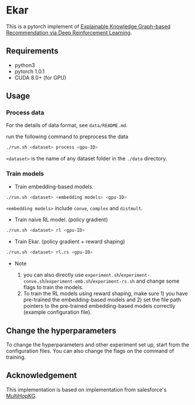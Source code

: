 # Ekar

This is a pytorch implement of [Explainable Knowledge Graph-based
Recommendation via Deep Reinforcement Learning](https://arxiv.org/pdf/1906.09506.pdf).

## Requirements

* python3
* pytorch 1.0.1
* CUDA 8.0+ (for GPU)

## Usage

### Process data
For the details of data format, see `data/README.md`. 

run the following command to preprocess the data
```bash
./run.sh <dataset> process <gpu-ID> 
```

`<dataset>` is the name of any dataset folder in the `./data` directory.

### Train models


* Train embedding-based models.
```bash
./run.sh <dataset> <embedding models> <gpu-ID>
```
`<embedding models>` include `conve`, `complex` and `distmult`. 

* Train naive RL model. (policy gradient)
```bash
./run.sh <dataset> rl <gpu-ID>
```

* Train Ekar. (policy gradient + reward shaping)
```bash
./run.sh <dataset> rl.rs <gpu-ID>
```

* Note

    1. you can also directly use `experiment.sh`/`experiment-conve.sh`/`experiment-emb.sh`/`experiment-rs.sh`
    and change some flags to train the models.
    2. To train the RL models using reward shaping, make sure 1) you have pre-trained the embedding-based models and 2) set the file path pointers to the pre-trained embedding-based models correctly (example configuration file).

## Change the hyperparameters

To change the hyperparameters and other experiment set up, start from the configuration files. You can also change the flags on the command of training.

## Acknowledgement

This implementation is based on implementation from salesforce's [MultiHopKG](https://github.com/salesforce/MultiHopKG).
